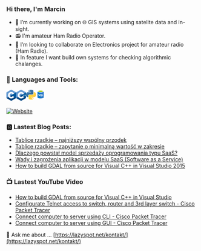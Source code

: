 ### Hi there, I'm Marcin

- :satellite: I’m currently working on :globe_with_meridians: GIS systems using satelite data and in-sight.
- :radio: I'm amateur Ham Radio Operator.
- :dancers: I’m looking to collaborate on Electronics project for amateur radio (Ham Radio).
- :bookmark_tabs: In feature I want build own systems for checking algorithmic chalanges.

### :page_facing_up: Languages and Tools:

[<img align="left" alt="C" width="26px" src="/icons/C.png" />](https://lazyspot.net/tag/c/)
[<img align="left" alt="C++" width="26px" src="/icons/C++.png" />](https://lazyspot.net/tag/c-2/)
[<img align="left" alt="Python" width="26px" src="/icons/Python.png" />](https://lazyspot.net/tag/Python/)
[<img align="left" alt="SQL" width="26px" src="/icons/SQL.png" />](https://lazyspot.net/tag/SQL/)

<br />
<br />

[![Website](https://img.shields.io/website?label=lazyspot.net&style=for-the-badge&url=https%3A%2F%2Flazyspot.net)](https://lazyspot.net/)

### :b: Lastest Blog Posts:
<!-- BLOG-POST-LIST:START -->
- [Tablice rzadkie – najniższy wspólny przodek](https://lazyspot.net/algorithms/tablice-rzadkie-najnizszy-wspolny-przodek/)
- [Tablice rzadkie – zapytanie o minimalną wartość w zakresie](https://lazyspot.net/algorithms/tablice-rzadkie-zapytanie-o-minimalna-wartosc-w-zakresie/)
- [Dlaczego powstał model sprzedaży oprogramowania typu SaaS?](https://lazyspot.net/artykuly/dlaczego-powstal-model-sprzedazy-oprogramowania-typu-saas/)
- [Wady i zagrożenia aplikacji w modelu SaaS (Software as a Service)](https://lazyspot.net/artykuly/wady-i-zagrozenia-aplikacji-w-modelu-saas-software-as-a-service/)
- [How to build GDAL from source for Visual C++ in Visual Studio 2015](https://lazyspot.net/guides/how-to-build-gdal-from-source-for-visual-c-in-visual-studio-2015/)
<!-- BLOG-POST-LIST:END -->

### 📺 Lastest YouTube Video
<!-- YOUTUBE:START -->
- [How to build GDAL from source for Visual C++ in Visual Studio](https://www.youtube.com/watch?v=Yf8rYOfvZjY)
- [Configurate Telnet access to switch, router and 3rd layer switch - Cisco Packet Tracer](https://www.youtube.com/watch?v=yRslt72BmGw)
- [Connect computer to server using CLI - Cisco Packet Tracer](https://www.youtube.com/watch?v=pdgs0A2-2zE)
- [Connect computer to server using GUI - Cisco Packet Tracer](https://www.youtube.com/watch?v=O8qsG1hL4tM)
<!-- YOUTUBE:END -->

💬 Ask me about ... [https://lazyspot.net/kontakt/](https://lazyspot.net/kontakt/)
